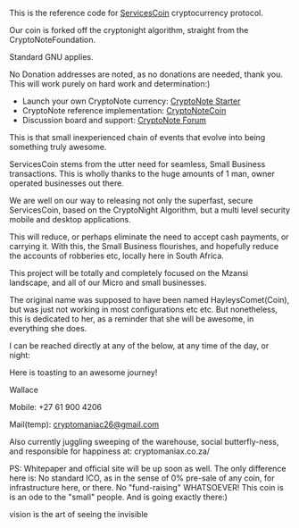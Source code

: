 This is the reference code for [ServicesCoin](https://cryptonote.org) cryptocurrency protocol.

Our coin is forked off the cryptonight algorithm, straight from the CryptoNoteFoundation. 

Standard GNU applies. 

No Donation addresses are noted, as no donations are needed, thank you. 
This will work purely on hard work and determination:)

* Launch your own CryptoNote currency: [CryptoNote Starter](https://cryptonotestarter.org/)
* CryptoNote reference implementation: [CryptoNoteCoin](https://cryptonote-coin.org)
* Discussion board and support: [CryptoNote Forum](https://forum.cryptonote.org)

This is that small inexperienced chain of events that evolve into being something truly awesome. 

ServicesCoin stems from the utter need for seamless, Small Business transactions. This is wholly thanks to the huge amounts of 1 man, owner operated businesses out there.

We are well on our way to releasing not only the superfast, secure ServicesCoin, based on the CryptoNight Algorithm, but a multi level security mobile and desktop applications. 

This will reduce, or perhaps eliminate the need to accept cash payments, or carrying it. With this, the Small Business flourishes, and hopefully reduce the accounts of robberies etc, locally here in South Africa. 

This project will be totally and completely focused on the Mzansi landscape, and all of our Micro and small businesses. 

The original name was supposed to have been named HayleysComet(Coin), but was just not working in most configurations etc etc. But nonetheless, this is dedicated to her, as a reminder that she will be awesome, in everything she does.  

I can be reached directly at any of the below, at any time of the day, or night:

Here is toasting to an awesome journey!

Wallace

Mobile:       +27 61 900 4206

Mail(temp):   cryptomaniac26@gmail.com

Also currently juggling sweeping of the warehouse, social butterfly-ness, and responsible for happiness at:
cryptomaniax.co.za/


PS: Whitepaper and official site will be up soon as well. The only difference here is:
No standard ICO, as in the sense of 0% pre-sale of any coin, for infrastructure here, or there. No "fund-raising" WHATSOEVER!
This coin is is an ode to the "small" people. And is going exactly there:)




vision is the art of seeing the invisible
